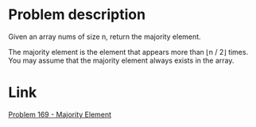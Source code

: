 # Problem description
Given an array nums of size n, return the majority element.

The majority element is the element that appears more than ⌊n / 2⌋ times. You may assume that the majority element always exists in the array.

# Link
[Problem 169 - Majority Element](https://leetcode.com/problems/majority-element/?envType=study-plan-v2&envId=top-interview-150)